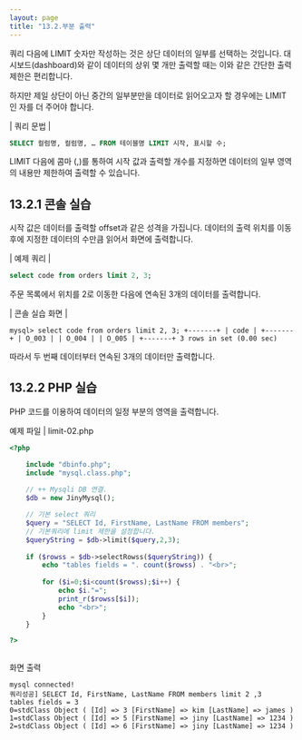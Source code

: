 ```yaml
---
layout: page
title: "13.2.부분 출력"
--- 
```

쿼리 다음에 LIMIT 숫자만 작성하는 것은 상단 데이터의 일부를 선택하는 것입니다. 대시보드(dashboard)와 같이 데이터의 상위 몇 개만 출력할 때는 이와 같은 간단한 출력 제한은 편리합니다.  

하지만 제일 상단이 아닌 중간의 일부분만을 데이터로 읽어오고자 할 경우에는 LIMIT 인 자를 더 주어야 합니다.  

| 쿼리 문법 | 
```sql
SELECT 컬럼명, 컬럼명, … FROM 테이블명 LIMIT 시작, 표시할 수;
```

LIMIT 다음에 콤마 (,)를 통하여 시작 값과 출력할 개수를 지정하면 데이터의 일부 영역의 내용만 제한하여 출력할 수 있습니다.  

## 13.2.1 콘솔 실습 
시작 값은 데이터를 출력할 offset과 같은 성격을 가집니다. 데이터의 출력 위치를 이동후에 지정한 데이터의 수만큼 읽어서 화면에 출력합니다.  

| 예제 쿼리 | 
```sql
select code from orders limit 2, 3; 
```

주문 목록에서 위치를 2로 이동한 다음에 연속된 3개의 데이터를 출력합니다.  

| 콘솔 실습 화면 | 
```
mysql> select code from orders limit 2, 3; +-------+ | code | +-------+ | O_003 | | O_004 | | O_005 | +-------+ 3 rows in set (0.00 sec) 
```

따라서 두 번째 데이터부터 연속된 3개의 데이터만 출력합니다.  

## 13.2.2 PHP 실습 
PHP 코드를 이용하여 데이터의 일정 부분의 영역을 출력합니다. 

예제 파일 | limit-02.php 
```php
<?php

	include "dbinfo.php";
	include "mysql.class.php";
 
	// ++ Mysqli DB 연결.
	$db = new JinyMysql();

	// 기본 select 쿼리
	$query = "SELECT Id, FirstName, LastName FROM members";
	// 기본쿼리에 limit 제한을 설정합니다.
	$queryString = $db->limit($query,2,3);
    
	if ($rowss = $db->selectRowss($queryString)) {
		echo "tables fields = ". count($rowss) . "<br>";
 
		for ($i=0;$i<count($rowss);$i++) {
			echo $i."=";            
			print_r($rowss[$i]);
			echo "<br>";
		}
	}

?>
  
```

화면 출력  
```
mysql connected!
쿼리성공] SELECT Id, FirstName, LastName FROM members limit 2 ,3
tables fields = 3
0=stdClass Object ( [Id] => 3 [FirstName] => kim [LastName] => james )
1=stdClass Object ( [Id] => 5 [FirstName] => jiny [LastName] => 1234 )
2=stdClass Object ( [Id] => 6 [FirstName] => jiny [LastName] => 1234 ) 

```